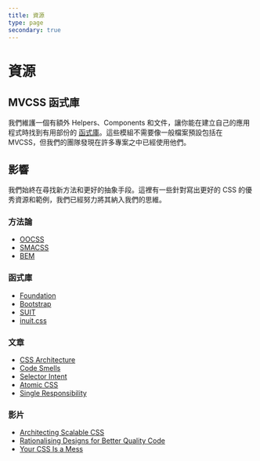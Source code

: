 ```yaml
---
title: 資源
type: page
secondary: true
---
```


資源
=========

MVCSS 函式庫
-------------

我們維護一個有額外 Helpers、Components 和文件，讓你能在建立自己的應用程式時找到有用部份的 [函式庫][library]。這些模組不需要像一般檔案預設包括在 MVCSS，但我們的團隊發現在許多專案之中已經使用他們。


影響
----------

我們始終在尋找新方法和更好的抽象手段。這裡有一些針對寫出更好的 CSS 的優秀資源和範例，我們已經努力將其納入我們的思維。


### 方法論

- [OOCSS](http://oocss.org)
- [SMACSS](http://smacss.com)
- [BEM](http://bem.info/method)

### 函式庫

- [Foundation](http://foundation.zurb.com)
- [Bootstrap](http://getbootstrap.com)
- [SUIT](https://github.com/suitcss/suit)
- [inuit.css](https://github.com/csswizardry/inuit.css)

### 文章

- [CSS Architecture](http://philipwalton.com/articles/css-architecture/)
- [Code Smells](http://csswizardry.com/2012/11/code-smells-in-css)
- [Selector Intent](http://csswizardry.com/2012/07/shoot-to-kill-css-selector-intent)
- [Atomic CSS](http://coding.smashingmagazine.com/2013/10/21/challenging-css-best-practices-atomic-approach)
- [Single Responsibility](http://drewbarontini.com/articles/single-responsibility/)

### 影片

- [Architecting Scalable CSS](https://vimeo.com/70041549)
- [Rationalising Designs for Better Quality Code](https://vimeo.com/78899870)
- [Your CSS Is a Mess](https://vimeo.com/61755493)


[library]: https://github.com/mvcss/library
